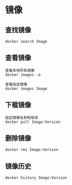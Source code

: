 # 镜像

## 查找镜像

    docker search Image

## 查看镜像

    查看本地所有镜像
    docker images -a

    查看指定镜像
    docker images Image

## 下载镜像

    指定镜像名称和版本
    docker pull Image:Version

## 删除镜像

    docker rmi Image:Version

## 镜像历史

    docker history Image:Version

